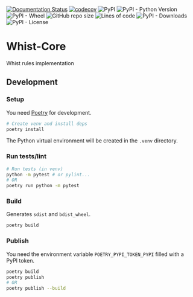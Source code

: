 [![Documentation Status](https://readthedocs.org/projects/pip/badge/?version=stable)](https://whist-core.readthedocs.io/en/latest/)
[![codecov](https://codecov.io/gh/Whist-Team/Whist-Core/branch/main/graph/badge.svg)](https://codecov.io/gh/Whist-Team/Whist-Core)
![PyPI](https://img.shields.io/pypi/v/whist-core)
![PyPI - Python Version](https://img.shields.io/pypi/pyversions/whist-core)
![PyPI - Wheel](https://img.shields.io/pypi/wheel/whist-core)
![GitHub repo size](https://img.shields.io/github/repo-size/whist-team/whist-core)
![Lines of code](https://img.shields.io/tokei/lines/github/whist-team/whist-core)
![PyPI - Downloads](https://img.shields.io/pypi/dm/whist-core)
![PyPI - License](https://img.shields.io/pypi/l/whist-core)

# Whist-Core
Whist rules implementation

## Development

### Setup
You need [Poetry](https://python-poetry.org/) for development.
```bash
# Create venv and install deps
poetry install
```
The Python virtual environment will be created in the `.venv` directory.

### Run tests/lint
```bash
# Run tests (in venv)
python -m pytest # or pylint...
# OR
poetry run python -m pytest
```

### Build
Generates `sdist` and `bdist_wheel`.
```bash
poetry build
```

### Publish
You need the environment variable `POETRY_PYPI_TOKEN_PYPI` filled with a PyPI token.
```bash
poetry build
poetry publish
# OR
poetry publish --build
```
